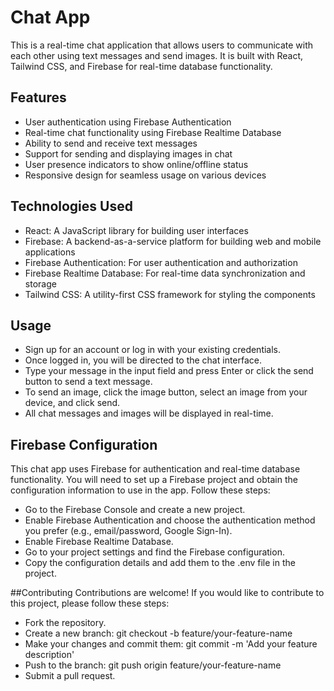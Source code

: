 # Chat App
This is a real-time chat application that allows users to communicate with each other using text messages and send images.
It is built with React, Tailwind CSS, and Firebase for real-time database functionality.

## Features
- User authentication using Firebase Authentication
- Real-time chat functionality using Firebase Realtime Database
- Ability to send and receive text messages
- Support for sending and displaying images in chat
- User presence indicators to show online/offline status
- Responsive design for seamless usage on various devices

## Technologies Used
- React: A JavaScript library for building user interfaces
- Firebase: A backend-as-a-service platform for building web and mobile applications
- Firebase Authentication: For user authentication and authorization
- Firebase Realtime Database: For real-time data synchronization and storage
- Tailwind CSS: A utility-first CSS framework for styling the components

## Usage
- Sign up for an account or log in with your existing credentials.
- Once logged in, you will be directed to the chat interface.
- Type your message in the input field and press Enter or click the send button to send a text message.
- To send an image, click the image button, select an image from your device, and click send.
- All chat messages and images will be displayed in real-time.

## Firebase Configuration
This chat app uses Firebase for authentication and real-time database functionality. You will need to set up a Firebase project and obtain the configuration information to use in the app. Follow these steps:

- Go to the Firebase Console and create a new project.
- Enable Firebase Authentication and choose the authentication method you prefer (e.g., email/password, Google Sign-In).
- Enable Firebase Realtime Database.
- Go to your project settings and find the Firebase configuration.
- Copy the configuration details and add them to the .env file in the project.

##Contributing
Contributions are welcome! If you would like to contribute to this project, please follow these steps:

- Fork the repository.
- Create a new branch: git checkout -b feature/your-feature-name
- Make your changes and commit them: git commit -m 'Add your feature description'
- Push to the branch: git push origin feature/your-feature-name
- Submit a pull request.


